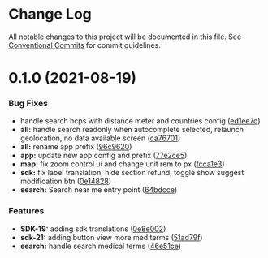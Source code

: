 # Change Log

All notable changes to this project will be documented in this file.
See [Conventional Commits](https://conventionalcommits.org) for commit guidelines.

# 0.1.0 (2021-08-19)


### Bug Fixes

* handle search hcps with distance meter and countries config ([ed1ee7d](https://gitlab.ekino.com/iqvia/onekey-sdk-web-lib/commit/ed1ee7d83c266ad3aea0f71bdeeeadfd5bd7ed6c))
* **all:** handle search readonly when autocomplete selected, relaunch geolocation, no data available screen ([ca76701](https://gitlab.ekino.com/iqvia/onekey-sdk-web-lib/commit/ca76701e997ff87d2b16d105ae81f354c786b176))
* **all:** rename app prefix ([96c9620](https://gitlab.ekino.com/iqvia/onekey-sdk-web-lib/commit/96c9620351a11b16f84576e79362eb242da40d47))
* **app:** update new app config and prefix ([77e2ce5](https://gitlab.ekino.com/iqvia/onekey-sdk-web-lib/commit/77e2ce55f96a5831fcb76a6236691a2da96b503f))
* **map:** fix zoom control ui and change unit rem to px ([fcca1e3](https://gitlab.ekino.com/iqvia/onekey-sdk-web-lib/commit/fcca1e371dad378e0f5b6c6fb050572b0288188a))
* **sdk:** fix label translation, hide section refund, toggle show suggest modification btn ([0e14828](https://gitlab.ekino.com/iqvia/onekey-sdk-web-lib/commit/0e14828ede50f21f81e6b73dc3a383fe0b4d1ba4))
* **search:** Search near me entry point ([64bdcce](https://gitlab.ekino.com/iqvia/onekey-sdk-web-lib/commit/64bdcce6e2b5e8d47c5991c681cf417fb9509b8a))


### Features

* **SDK-19:** adding sdk translations ([0e8e002](https://gitlab.ekino.com/iqvia/onekey-sdk-web-lib/commit/0e8e0023221db17c9f65dd6247a9c4c1165474e9))
* **sdk-21:** adding button view more med terms ([51ad79f](https://gitlab.ekino.com/iqvia/onekey-sdk-web-lib/commit/51ad79f9df3883b0c62f40c91e74a10a4dcc96d8))
* **search:** handle search medical terms ([46e51ce](https://gitlab.ekino.com/iqvia/onekey-sdk-web-lib/commit/46e51ce83f8b73e2eecf5f198685197a63afadcb))
